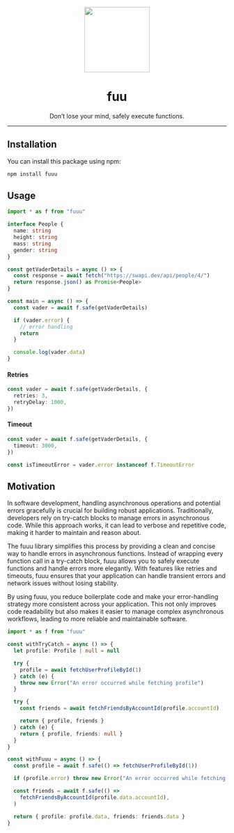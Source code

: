 <p align="center">
  <img src="https://github.com/user-attachments/assets/d2796ecb-9aa4-4e42-a172-1d4d1d9a96fd" width="150px" />
</p>
<h1 align="center">fuu</h1>
<p align="center">
Don’t lose your mind, safely execute functions.
</p>

<hr />

## Installation

You can install this package using npm:

```sh
npm install fuuu
```

## Usage

```ts
import * as f from "fuuu"

interface People {
  name: string
  height: string
  mass: string
  gender: string
}

const getVaderDetails = async () => {
  const response = await fetch("https://swapi.dev/api/people/4/")
  return response.json() as Promise<People>
}

const main = async () => {
  const vader = await f.safe(getVaderDetails)

  if (vader.error) {
    // error handling
    return
  }

  console.log(vader.data)
}
```

#### Retries

```ts
const vader = await f.safe(getVaderDetails, {
  retries: 3,
  retryDelay: 1000,
})
```

#### Timeout

```ts
const vader = await f.safe(getVaderDetails, {
  timeout: 3000,
})

const isTimeoutError = vader.error instanceof f.TimeoutError
```

## Motivation

In software development, handling asynchronous operations and potential errors gracefully is crucial for building robust applications. Traditionally, developers rely on try-catch blocks to manage errors in asynchronous code. While this approach works, it can lead to verbose and repetitive code, making it harder to maintain and reason about.

The fuuu library simplifies this process by providing a clean and concise way to handle errors in asynchronous functions. Instead of wrapping every function call in a try-catch block, fuuu allows you to safely execute functions and handle errors more elegantly. With features like retries and timeouts, fuuu ensures that your application can handle transient errors and network issues without losing stability.

By using fuuu, you reduce boilerplate code and make your error-handling strategy more consistent across your application. This not only improves code readability but also makes it easier to manage complex asynchronous workflows, leading to more reliable and maintainable software.

```ts
import * as f from "fuuu"

const withTryCatch = async () => {
  let profile: Profile | null = null

  try {
    profile = await fetchUserProfileById(1)
  } catch (e) {
    throw new Error("An error occurred while fetching profile")
  }

  try {
    const friends = await fetchFriendsByAccountId(profile.accountId)

    return { profile, friends }
  } catch (e) {
    return { profile, friends: null }
  }
}

const withFuuu = async () => {
  const profile = await f.safe(() => fetchUserProfileById(1))

  if (profile.error) throw new Error("An error occurred while fetching profile")

  const friends = await f.safe(() =>
    fetchFriendsByAccountId(profile.data.accountId),
  )

  return { profile: profile.data, friends: friends.data }
}
```
